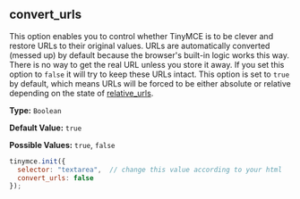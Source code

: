 ## convert_urls

This option enables you to control whether TinyMCE is to be clever and restore URLs to their original values. URLs are automatically converted (messed up) by default because the browser's built-in logic works this way. There is no way to get the real URL unless you store it away. If you set this option to `false` it will try to keep these URLs intact. This option is set to `true` by default, which means URLs will be forced to be either absolute or relative depending on the state of [relative_urls](#relative_urls).

**Type:** `Boolean`

**Default Value:** `true`

**Possible Values:** `true`, `false`

```js
tinymce.init({
  selector: "textarea",  // change this value according to your html
  convert_urls: false
});
```
